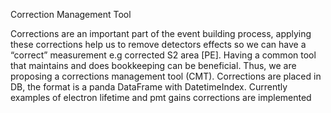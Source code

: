 Correction Management Tool

Corrections are an important part of the event building process, applying these corrections help us to remove detectors effects so we can have a “correct” measurement e.g corrected S2 area [PE]. Having a common tool that maintains and does bookkeeping can be beneficial. Thus, we are proposing a corrections management tool (CMT). Corrections are placed in DB, the format is a panda DataFrame with DatetimeIndex. Currently examples of electron lifetime and pmt gains corrections are implemented  
